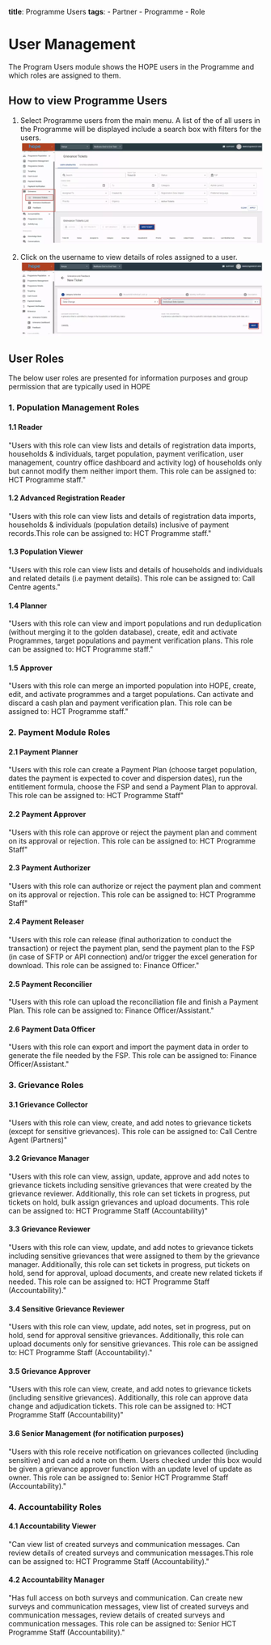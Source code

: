 **title**: Programme Users 
**tags**:
    - Partner
    - Programme
    - Role

# User Management

The Program Users module shows the HOPE users in the Programme and which roles are assigned to them.

## How to view Programme Users

1. Select Programme users from the main menu. A list of the of all users in the Programme will be displayed include a search box with filters for the users. 
    ![Image](_screenshots/grievance/1.png)

1. Click on the username to view details of roles assigned to a user. 
    ![Image](_screenshots/grievance/2.png)

## User Roles
The below user roles are presented for information purposes and group permission that are typically used in HOPE
### 1. Population Management Roles

#### 1.1 Reader
"Users with this role can view lists and details of registration data imports, households & individuals, target population, payment verification, user management, country office dashboard and activity log) of households only but cannot modify them neither import them. This role can be assigned to: HCT Programme staff."

#### 1.2 Advanced Registration Reader
"Users with this role can view lists and details of registration data imports, households & individuals (population details) inclusive of payment records.This role can be assigned to: HCT Programme staff."

#### 1.3 Population Viewer
"Users with this role can view lists and details of households and individuals and related details (i.e payment details). This role can be assigned to: Call Centre agents."

#### 1.4 Planner
"Users with this role can view and import populations and run deduplication (without merging it to the golden database), create, edit and activate Programmes, target populations and payment verification plans. This role can be assigned to: HCT Programme staff."

#### 1.5 Approver
"Users with this role can merge an imported population into HOPE, create, edit, and activate programmes and a target populations. Can activate and discard a cash plan and payment verification plan. This role can be assigned to: HCT Programme staff."

### 2. Payment Module Roles					

#### 2.1 Payment Planner
"Users with this role can create a Payment Plan (choose target population, dates the payment is expected to cover and dispersion dates), run the entitlement formula, choose the FSP and send a Payment Plan to approval. This role can be assigned to: HCT Programme Staff"

#### 2.2 Payment Approver
"Users with this role can approve or reject the payment plan and comment on its approval or rejection. This role can be assigned to: HCT Programme Staff"

#### 2.3 Payment Authorizer
"Users with this role can authorize or reject the payment plan and comment on its approval or rejection. This role can be assigned to: HCT Programme Staff"

#### 2.4 Payment Releaser
"Users with this role can release (final authorization to conduct the transaction) or reject the payment plan, send the payment plan to the FSP (in case of SFTP or API connection) and/or trigger the excel generation for download. This role can be assigned to: Finance Officer."

#### 2.5 Payment Reconcilier
"Users with this role can upload the reconciliation file and finish a Payment Plan. This role can be assigned to: Finance Officer/Assistant."

#### 2.6 Payment Data Officer
"Users with this role can export and import the payment data in order to generate the file needed by the FSP. This role can be assigned to: Finance Officer/Assistant."

### 3. Grievance Roles					

#### 3.1 Grievance Collector
"Users with this role can view, create, and add notes to grievance tickets (except for sensitive grievances). This role can be assigned to: Call Centre Agent (Partners)"

#### 3.2 Grievance Manager
"Users with this role can view, assign, update, approve and add notes to grievance tickets including sensitive grievances that were created by the grievance reviewer. Additionally, this role can set tickets in progress, put tickets on hold, bulk assign grievances and upload documents. This role can be assigned to: HCT Programme Staff (Accountability)"

#### 3.3 Grievance Reviewer
"Users with this role can view, update, and add notes to grievance tickets including sensitive grievances that were assigned to them by the grievance manager. Additionally, this role can set tickets in progress, put tickets on hold, send for approval, upload documents, and create new related tickets if needed. This role can be assigned to: HCT Programme Staff (Accountability)."

#### 3.4 Sensitive Grievance Reviewer
"Users with this role can view, update, add notes, set in progress, put on hold, send for approval sensitive grievances. Additionally, this role can upload documents only for sensitive grievances. This role can be assigned to: HCT Programme Staff (Accountability)."

#### 3.5 Grievance Approver
"Users with this role can view, create, and add notes to grievance tickets (including sensitive grievances). Additionally, this role can approve data change and adjudication tickets. This role can be assigned to: HCT Programme Staff (Accountability)"

#### 3.6 Senior Management (for notification purposes)
"Users with this role receive notification on grievances collected (including sensitive) and can add a note on them. Users checked under this box would be given a grievance approver function with an update level of update as owner. This role can be assigned to: Senior HCT Programme Staff (Accountability)."

### 4. Accountability Roles

#### 4.1 Accountability Viewer
"Can view list of created surveys and communication messages. Can review details of created surveys and communication messages.This role can be assigned to: HCT Programme Staff (Accountability)."

#### 4.2 Accountability Manager
"Has full access on both surveys and communication. Can create new surveys and communication messages, view list of created surveys and communication messages, review details of created surveys and communication messages. This role can be assigned to: Senior HCT Programme Staff (Accountability)."


